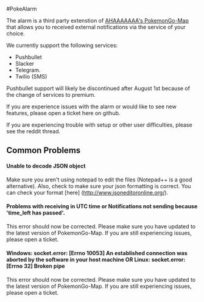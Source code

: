 #PokeAlarm

The alarm is a third party extenstion of [AHAAAAAAA's PokemonGo-Map](https://github.com/AHAAAAAAA/PokemonGo-Map) that allows you to received external notifications via the service of your choice.

We currently support the following services:
* Pushbullet
* Slacker
* Telegram. 
* Twilio (SMS)

Pushbullet support will likely be discontinued after August 1st because of the change of services to premium. 

If you are experience issues with the alarm or would like to see new features, please open a ticket here on github. 

If you are experiencing trouble with setup or other user difficulties, please see the reddit thread.

## Common Problems

#### Unable to decode JSON object

Make sure you aren't using notepad to edit the files (Notepad++ is a good alternative). Also, check to make sure your json formatting is correct. You can check your format [here] (http://www.jsoneditoronline.org/).

#### Problems with receiving in UTC time or Notifications not sending because 'time_left has passed'.

This error should now be corrected. Please make sure you have updated to the latest version of PokemonGo-Map. If you are still experiencing issues, please open a ticket. 

#### Windows: socket.error: [Errno 10053] An established connection was aborted by the software in your host machine OR Linux: socket.error: [Errno 32] Broken pipe

This error should now be corrected. Please make sure you have updated to the latest version of PokemonGo-Map. If you are still experiencing issues, please open a ticket.


